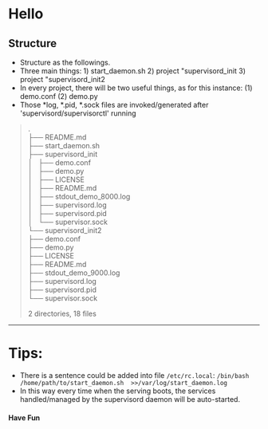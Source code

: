Hello
=====
Structure
-----
* Structure as the followings. 
* Three main things: 1) start_daemon.sh 2) project "supervisord_init 3) project "supervisord_init2
* In every project, there will be two useful things, as for this instance: (1) demo.conf (2) demo.py
* Those *log, *.pid, *.sock files are invoked/generated after 'supervisord/supervisorctl' running

>.    
>├── README.md    
>├── start_daemon.sh    
>├── supervisord_init    
>│   ├── demo.conf    
>│   ├── demo.py    
>│   ├── LICENSE    
>│   ├── README.md    
>│   ├── stdout_demo_8000.log    
>│   ├── supervisord.log    
>│   ├── supervisord.pid    
>│   └── supervisor.sock    
>└── supervisord_init2    
>    ├── demo.conf    
>    ├── demo.py    
>    ├── LICENSE    
>    ├── README.md    
>    ├── stdout_demo_9000.log    
>    ├── supervisord.log    
>    ├── supervisord.pid    
>    └── supervisor.sock    
>    
>2 directories, 18 files    
>    

****

# Tips: #
* There is a sentence could be added into file ```/etc/rc.local```:  ```/bin/bash /home/path/to/start_daemon.sh  >>/var/log/start_daemon.log```
* In this way every time when the serving boots, the services handled/managed by the supervisord daemon will be auto-started.

#### Have Fun ####

